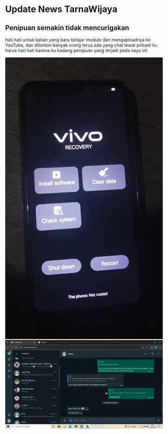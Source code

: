 # Update News TarnaWijaya

## Penipuan semakin tidak mencurigakan
hati hati untuk kalian yang baru belajar module dan mengaploadnya ke YouTube,
dan ditonton banyak orang terus ada yang chat lewat pribadi itu harus hati hati
karena itu kadang penipuan yang terjadi pada saya ini:

<img src="./assets/IMG-20241223-WA0015.jpg" alt="1" />
<img src="./assets/IMG-20241223-WA0026.jpg" alt="2" />